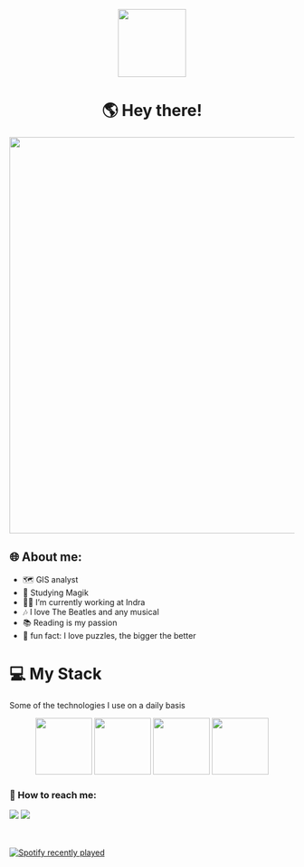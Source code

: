 <p align="center">
<img src="https://media2.giphy.com/media/eg5vsXryi8X96/giphy.gif?cid=ecf05e47y6t71ny0u3ukv8arrkoi2ft5hx75x6qw4hcmiqd6&rid=giphy.gif&ct=g" width="120px"/>
</p>
<h1  align="center"> 🌎 Hey there!</h1>
<p align="center">
<img src="https://media2.giphy.com/media/cOFB74VjN0OqvRmJGK/giphy.gif?cid=ecf05e47bvvmk4kz16c0bd6vbtw0wn7l5du9iwllm5zgo3x7&rid=giphy.gif&ct=g" width="700px"/>
</p>

## 🌐 About me:

- 🗺 GIS analyst
- 🚀 Studying Magik
- 👩‍💻 I’m currently working at Indra
- 🎶 I love The Beatles and any musical
- 📚 Reading is my passion
- 🧩 fun fact: I love puzzles, the bigger the better 

 
# 💻 My Stack
 Some of the technologies I use on a daily basis

<div align="center">   
 <img src="https://www.img.com.br/content/dam/esrisites/en-us/common/icons/product-logos/ArcGIS-Pro.png" width="100">      
 <img src="https://upload.wikimedia.org/wikipedia/commons/7/77/Qgis-icon-3.0.png" width="100">
 <img src="https://upload.wikimedia.org/wikipedia/commons/thumb/c/c3/Python-logo-notext.svg/1200px-Python-logo-notext.svg.png" width="100">
 <img src="https://camo.githubusercontent.com/e1d3cd370375c6a07d3834a0e7a78212db0faa7d737569f68571cedfaf2dcd74/68747470733a2f2f7369616d7a2e67616c6c65727963646e2e76736173736574732e696f2f657874656e73696f6e732f7369616d7a2f736d616c6c776f726c642d6d6167696b2f312e352e322f313537333536313336333332352f4d6963726f736f66742e56697375616c53747564696f2e53657276696365732e49636f6e732e44656661756c74" width="100">      
</div>

<h3 align="left">💬 How to reach me:</h3>
<div>
   <a href="https://www.linkedin.com/in/nathaliaolisil" target="_blank"><img src="https://img.shields.io/badge/-LinkedIn-%230077B5?style=for-the-badge&logo=linkedin&logoColor=white" target="_blank"></a> 
   <a href = "mailto:nathaliaolisil@gmail.com"><img src="https://img.shields.io/badge/Gmail-D14836?style=for-the-badge&logo=gmail&logoColor=white" target="_blank"></a>
  </div>
  <br>
  <br>
 
[![Spotify recently played](https://spotify-recently-played-readme.vercel.app/api?user=nathaliaolisil&count=3&width=400&unique=true)](https://open.spotify.com/user/nathaliaolisil)


